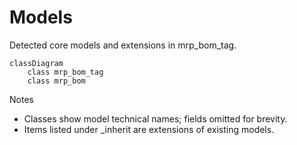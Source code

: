 # Models

Detected core models and extensions in mrp_bom_tag.

```mermaid
classDiagram
    class mrp_bom_tag
    class mrp_bom
```

Notes
- Classes show model technical names; fields omitted for brevity.
- Items listed under _inherit are extensions of existing models.
